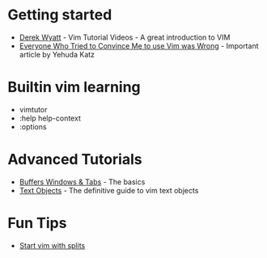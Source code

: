 
# Getting started

* [Derek Wyatt](http://derekwyatt.org/vim/tutorials/) - Vim Tutorial Videos - A great introduction to VIM
* [Everyone Who Tried to Convince Me to use Vim was Wrong](http://yehudakatz.com/2010/07/29/everyone-who-tried-to-convince-me-to-use-vim-was-wrong/) - Important article by Yehuda Katz

# Builtin vim learning

* vimtutor
* :help help-context
* :options

# Advanced Tutorials

* [Buffers Windows & Tabs](http://blog.sanctum.geek.nz/buffers-windows-tabs/) - The basics
* [Text Objects](http://blog.carbonfive.com/2011/10/17/vim-text-objects-the-definitive-guide/) - The definitive guide to vim text objects

# Fun Tips

* [Start vim with splits](http://blog.sanctum.geek.nz/start-vim-with-splits/)
